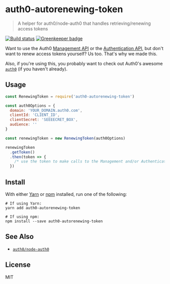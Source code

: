 # auth0-autorenewing-token

> A helper for auth0/node-auth0 that handles retrieving/renewing access tokens

[![Build status](https://travis-ci.org/gsandf/auth0-autorenewing-token.svg?branch=master)](https://travis-ci.org/gsandf/auth0-autorenewing-token)
[![Greenkeeper badge](https://badges.greenkeeper.io/gsandf/auth0-autorenewing-token.svg)](https://greenkeeper.io/)

Want to use the Auth0 [Management API](https://auth0.com/docs/api/management/v2) or the [Authentication API](https://auth0.com/docs/api/authentication), but don't want to renew access tokens yourself?  Us too.  That's why we made this.

Also, if you're using this, you probably want to check out Auth0's awesome [`auth0`](https://github.com/auth0/node-auth0) (if you haven't already).

## Usage

```js
const RenewingToken = require('auth0-autorenewing-token')

const auth0Options = {
  domain: 'YOUR_DOMAIN.auth0.com',
  clientId: 'CLIENT_ID',
  clientSecret: 'SEEEECRET_BOX',
  audience: ''
}

const renewingToken = new RenewingToken(auth0Options)

renewingToken
  .getToken()
  .then(token => {
    /* use the token to make calls to the Management and/or Authentication APIs */
  })
```

## Install

With either [Yarn](https://yarnpkg.com/) or [npm](https://npmjs.org/) installed, run one of the following:

```shell
# If using Yarn:
yarn add auth0-autorenewing-token

# If using npm:
npm install --save auth0-autorenewing-token

```

## See Also

- [`auth0/node-auth0`](https://github.com/auth0/node-auth0)

## License

MIT
